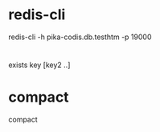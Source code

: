 # redis-cli
redis-cli -h pika-codis.db.testhtm -p 19000

# 
exists key [key2 ..]

# compact 
compact
